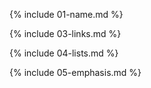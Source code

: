 {% include 01-name.md %}

{% include 03-links.md %}

{% include 04-lists.md %}

{% include 05-emphasis.md %}
